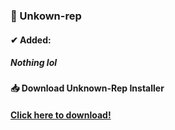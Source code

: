 ### 📂 Unkown-rep
#### ✔ Added:
##### Nothing lol
#### 📥 Download Unknown-Rep Installer
#### [Click here to download!](https://duckduckgo.com/?q=website+in+build)
